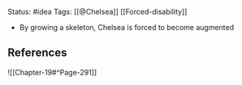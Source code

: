 Status: #idea
Tags: [[@Chelsea]] [[Forced-disability]]

* By growing a skeleton, Chelsea is forced to become augmented

## References


![[Chapter-19#^Page-291]] 
